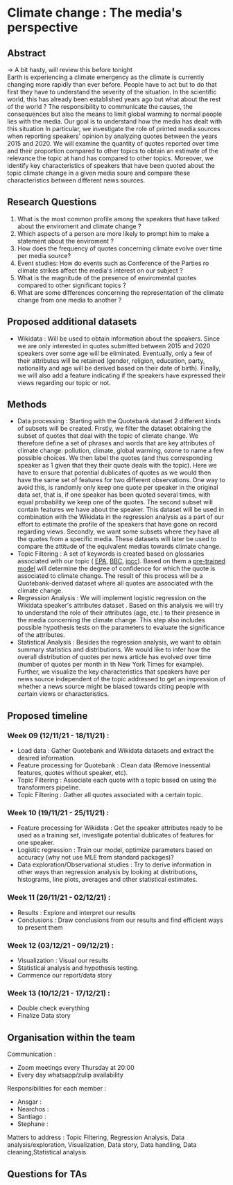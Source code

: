 # Climate change : The media's perspective

## Abstract
-> A bit hasty, will review this before tonight\
Earth is experiencing a climate emergency as the climate is currently changing more rapidly than ever before. People have to act but to do that first they have to understand the severity of the situation. In the scientific world, this has already been established years ago but what about the rest of the world ? The responsibility to communicate the causes, the consequences but also the means to limit global warming to normal people lies with the media. Our goal is to understand how the media has dealt with this situation In particular, we investigate the role of printed media sources when reporting speakers' opinion by analyzing quotes between the years 2015 and 2020. We will examine the quantity of quotes reported over time and their proportion compared to other topics to obtain an estimate of the relevance the topic at hand has compared to other topics. Moreover, we identify key characteristics of speakers that have been quoted about the topic climate change in a given media soure and compare these characteristics between different news sources.


## Research Questions
1. What is the most common profile among the speakers that have talked about the enviroment and climate change ?
2. Which aspects of a person are more likely to prompt him to make a statement about the enviroment ?
3. How does the frequency of quotes concerning climate evolve over time per media source?
4. Event studies: How do events such as Conference of the Parties ro climate strikes affect the media's interest on our subject ?
5. What is the magnitude of the presence of enviromental quotes compared to other significant topics ?
6. What are some differences concerning the representation of the climate change from one media to another ? 

## Proposed additional datasets
- Wikidata : Will be used to obtain information about the speakers. Since we are only interested in quotes submitted between 2015 and 2020 speakers over some age will be eliminated. Eventually, only a few of their attributes will be retained (gender, religion, education, party, nationality and age will be derived based on their date of birth). Finally, we will also add a feature indicating if the speakers have expressed their views regarding our topic or not.


## Methods
- Data processing      : Starting with the Quotebank dataset 2 different kinds of subsets will be created. Firstly, we filter the dataset obtaining the subset of quotes that deal with the topic of climate change. We therefore define a set of phrases and words that are key attributes of climate change: pollution, climate, global warming, ozone to name a few possible choices. We then label the quotes (and thus corresponding speaker as 1 given that they their quote deals with the topic). Here we have to ensure that potential dublicates of quotes as we would then have the same set of features for two different observations. One way to avoid this, is randomly only keep one quote per speaker in the original data set, that is, if one speaker has been quoted several times, with equal probability we keep one of the quotes. The second subset will contain features we have about the speaker. This dataset will be used in combination with the Wikidata in the regression analysis as a part of our effort to estimate the profile of the speakers that have gone on record regarding views. Secondly, we want some subsets where they have all the quotes from a specific media. These datasets will later be used to compare the attitude of the equivalent medias towards climate change. 
- Topic Filtering      : A set of keywords is created based on glossaries associated with our topic ( [EPA](https://19january2017snapshot.epa.gov/climatechange/glossary-climate-change-terms_.html), [BBC](https://www.bbc.com/news/science-environment-11833685), [ipcc](https://www.ipcc.ch/sr15/chapter/glossary/)). Based on them a [pre-trained model](https://huggingface.co/transformers/main_classes/pipelines.html#transformers.ZeroShotClassificationPipeline) will determine the degree of confidence for which the quote is associated to climate change. The result of this process will be a Quotebank-derived dataset where all quotes are associated with the climate change. 
- Regression Analysis  : We will implement logistic regression on the Wikidata speaker's attributes dataset . Based on this analysis we will try to understand the role of their attributes (age, etc.) to their presence in the media concerning the climate change. This step also includes possible hypothesis tests on the parameters to evaluate the significance of the attributes.
- Statistical Analysis : Besides the regression analysis, we want to obtain summary statistics and distributions. We would like to infer how the overall distribution of quotes per news article has evolved over time (number of quotes per month in th New York Times for example). Further, we visualize the key characteristics that speakers have per news source independent of the topic addressed to get an impression of whether a news source might be biased towards citing people with certain views or characteristics.

## Proposed timeline
### Week 09 (12/11/21 - 18/11/21) : 
- Load data : Gather Quotebank and Wikidata datasets and extract the desired information.
- Feature processing for Quotebank : Clean data (Remove inessential features, quotes without speaker, etc).
- Topic Filtering : Associate each quote with a topic based on using the transformers pipeline.
- Topic Filtering : Gather all quotes associated with a certain topic. 
### Week 10 (19/11/21 - 25/11/21) : 
- Feature processing for Wikidata : Get the speaker attributes ready to be used as a training set, investigate potential dublicates of features for one speaker.
- Logistic regression : Train our model, optimize parameters based on accuracy (why not use MLE from standard packages)?
- Data exploration/Observational studies : Try to derive information in other ways than regression analysis by looking at distributions, histograms, line plots, averages and other statistical estimates.
### Week 11 (26/11/21 - 02/12/21) : 
- Results : Explore and interpret our results
- Conclusions : Draw conclusions from our results and find efficient ways to present them 
### Week 12 (03/12/21 - 09/12/21) : 
- Visualization : Visual our results 
- Statistical analysis and hypothesis testing.
- Commence our report/data story
### Week 13 (10/12/21 - 17/12/21) : 
- Double check everything
- Finalize Data story

## Organisation within the team
Communication : 
- Zoom meetings every Thursday at 20:00
- Every day whatsapp/zulip availability

Responsibilities for each member : 
- Ansgar   : 
- Nearchos : 
- Santiago :
- Stephane :

Matters to address : Topic Filtering, Regression Analysis, Data analysis/exploration, Visualization, Data story, Data handling, Data cleaning,Statistical analysis

## Questions for TAs
